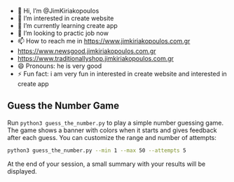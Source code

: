 - 👋 Hi, I’m @JimKiriakopoulos
- 👀 I’m interested in create website
- 🌱 I’m currently learning  create app
- 💞️ I’m  looking to practic job now
- 📫 How to reach me in https://www.jimkiriakopoulos.com.gr
- https://www.newsgood.jimkiriakopoulos.com.gr
- https://www.traditionallyshop.jimkiriakopoulos.com.gr
- 😄 Pronouns: he is very good
- ⚡ Fun fact: i am very fun in interested in create website and interested in create app

## Guess the Number Game
Run `python3 guess_the_number.py` to play a simple number guessing game.
The game shows a banner with colors when it starts and gives feedback after each guess.
You can customize the range and number of attempts:

```bash
python3 guess_the_number.py --min 1 --max 50 --attempts 5
```
At the end of your session, a small summary with your results will be displayed.

<!---
JimKiriakopoulos/JimKiriakopoulos is a ✨ special ✨ repository because its `README.md` (this file) appears on your GitHub profile.
You can click the Preview link to take a look at your changes.
--->
